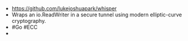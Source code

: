 - https://github.com/lukejoshuapark/whisper
- Wraps an io.ReadWriter in a secure tunnel using modern elliptic-curve cryptography.
- #Go #ECC
-